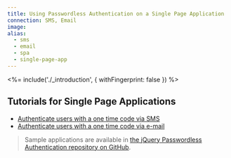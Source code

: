 ```yaml
---
title: Using Passwordless Authentication on a Single Page Application
connection: SMS, Email
image:
alias:
  - sms
  - email
  - spa
  - single-page-app
---
```


<%= include('./_introduction', { withFingerprint: false }) %>

## Tutorials for Single Page Applications

 - [Authenticate users with a one time code via SMS](spa-sms)
 - [Authenticate users with a one time code via e-mail](spa-email)

> Sample applications are available in [the jQuery Passwordless Authentication repository on GitHub](https://github.com/auth0/auth0-jquery-passwordless-sample).